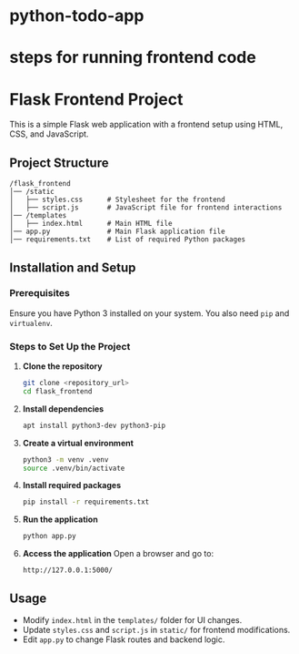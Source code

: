 # python-todo-app

# steps for running frontend code 

# Flask Frontend Project

This is a simple Flask web application with a frontend setup using HTML, CSS, and JavaScript.

## Project Structure

```
/flask_frontend
│── /static
│   ├── styles.css      # Stylesheet for the frontend
│   ├── script.js       # JavaScript file for frontend interactions
│── /templates
│   ├── index.html      # Main HTML file
│── app.py              # Main Flask application file
│── requirements.txt    # List of required Python packages
```

## Installation and Setup

### Prerequisites
Ensure you have Python 3 installed on your system. You also need `pip` and `virtualenv`.

### Steps to Set Up the Project

1. **Clone the repository**
   ```bash
   git clone <repository_url>
   cd flask_frontend
   ```

2. **Install dependencies**
   ```bash
   apt install python3-dev python3-pip
   ```

3. **Create a virtual environment**
   ```bash
   python3 -m venv .venv
   source .venv/bin/activate
   ```

4. **Install required packages**
   ```bash
   pip install -r requirements.txt
   ```

5. **Run the application**
   ```bash
   python app.py
   ```

6. **Access the application**
   Open a browser and go to:
   ```
   http://127.0.0.1:5000/
   ```

## Usage
- Modify `index.html` in the `templates/` folder for UI changes.
- Update `styles.css` and `script.js` in `static/` for frontend modifications.
- Edit `app.py` to change Flask routes and backend logic.



